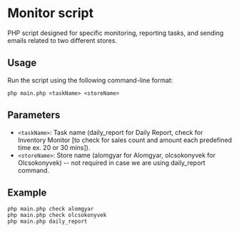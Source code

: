 # Monitor script

PHP script designed for specific monitoring, reporting tasks, and sending emails related to two different stores.

## Usage

Run the script using the following command-line format:

`php main.php <taskName> <storeName>`

## Parameters

- `<taskName>`: Task name (daily_report for Daily Report, check for Inventory Monitor [to check for sales count and amount each predefined time ex. 20 or 30 mins]).
- `<storeName>`: Store name (alomgyar for Alomgyar, olcsokonyvek for Olcsokonyvek) -- not required in case we are using daily_report command.

## Example

`php main.php check alomgyar`<br>
`php main.php check olcsokonyvek`<br>
`php main.php daily_report`
